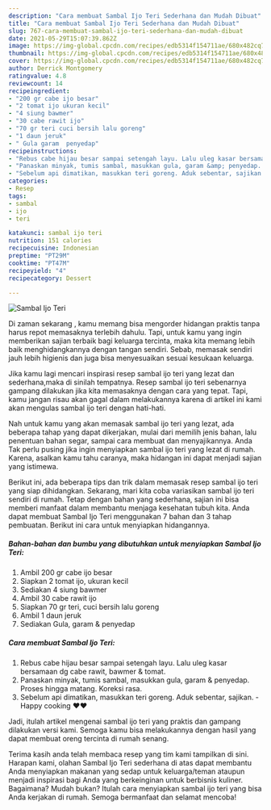 ```yaml
---
description: "Cara membuat Sambal Ijo Teri Sederhana dan Mudah Dibuat"
title: "Cara membuat Sambal Ijo Teri Sederhana dan Mudah Dibuat"
slug: 767-cara-membuat-sambal-ijo-teri-sederhana-dan-mudah-dibuat
date: 2021-05-29T15:07:39.862Z
image: https://img-global.cpcdn.com/recipes/edb5314f154711ae/680x482cq70/sambal-ijo-teri-foto-resep-utama.jpg
thumbnail: https://img-global.cpcdn.com/recipes/edb5314f154711ae/680x482cq70/sambal-ijo-teri-foto-resep-utama.jpg
cover: https://img-global.cpcdn.com/recipes/edb5314f154711ae/680x482cq70/sambal-ijo-teri-foto-resep-utama.jpg
author: Derrick Montgomery
ratingvalue: 4.8
reviewcount: 14
recipeingredient:
- "200 gr cabe ijo besar"
- "2 tomat ijo ukuran kecil"
- "4 siung bawmer"
- "30 cabe rawit ijo"
- "70 gr teri cuci bersih lalu goreng"
- "1 daun jeruk"
- " Gula garam  penyedap"
recipeinstructions:
- "Rebus cabe hijau besar sampai setengah layu. Lalu uleg kasar bersamaan dg cabe rawit, bawmer &amp; tomat."
- "Panaskan minyak, tumis sambal, masukkan gula, garam &amp; penyedap. Proses hingga matang. Koreksi rasa."
- "Sebelum api dimatikan, masukkan teri goreng. Aduk sebentar, sajikan. Happy cooking ❤❤"
categories:
- Resep
tags:
- sambal
- ijo
- teri

katakunci: sambal ijo teri 
nutrition: 151 calories
recipecuisine: Indonesian
preptime: "PT29M"
cooktime: "PT47M"
recipeyield: "4"
recipecategory: Dessert

---
```



![Sambal Ijo Teri](https://img-global.cpcdn.com/recipes/edb5314f154711ae/680x482cq70/sambal-ijo-teri-foto-resep-utama.jpg)

Di zaman  sekarang , kamu memang bisa mengorder hidangan praktis tanpa harus repot memasaknya terlebih dahulu. Tapi, untuk kamu yang ingin memberikan sajian terbaik bagi keluarga tercinta, maka kita memang lebih baik menghidangkannya dengan tangan sendiri. Sebab, memasak sendiri jauh lebih higienis dan juga bisa menyesuaikan sesuai kesukaan keluarga.

Jika kamu lagi mencari inspirasi resep sambal ijo teri yang lezat dan sederhana,maka di sinilah tempatnya. Resep sambal ijo teri  sebenarnya gampang dilakukan jika kita memasaknya dengan cara yang tepat. Tapi, kamu jangan risau akan gagal dalam melakukannya 
karena di artikel ini kami akan mengulas sambal ijo teri dengan hati-hati.  



Nah untuk kamu yang akan memasak sambal ijo teri yang lezat, ada beberapa tahap yang dapat dikerjakan, mulai dari memilih jenis bahan, lalu penentuan bahan segar, sampai cara membuat dan menyajikannya. Anda Tak perlu pusing jika ingin menyiapkan sambal ijo teri yang lezat di rumah. Karena, asalkan kamu  tahu caranya, maka hidangan ini dapat menjadi sajian yang istimewa.

Berikut ini, ada beberapa tips dan trik dalam memasak resep sambal ijo teri yang siap dihidangkan. Sekarang, mari kita coba variasikan sambal ijo teri sendiri di rumah. Tetap dengan bahan yang sederhana, sajian ini bisa memberi manfaat dalam membantu menjaga kesehatan tubuh kita. Anda dapat membuat Sambal Ijo Teri menggunakan 7 bahan dan 3 tahap pembuatan. Berikut ini cara untuk menyiapkan hidangannya.

<!--inarticleads1-->

##### Bahan-bahan dan bumbu yang dibutuhkan untuk menyiapkan Sambal Ijo Teri:

1. Ambil 200 gr cabe ijo besar
1. Siapkan 2 tomat ijo, ukuran kecil
1. Sediakan 4 siung bawmer
1. Ambil 30 cabe rawit ijo
1. Siapkan 70 gr teri, cuci bersih lalu goreng
1. Ambil 1 daun jeruk
1. Sediakan  Gula, garam &amp; penyedap




<!--inarticleads2-->

##### Cara membuat Sambal Ijo Teri:

1. Rebus cabe hijau besar sampai setengah layu. Lalu uleg kasar bersamaan dg cabe rawit, bawmer &amp; tomat.
1. Panaskan minyak, tumis sambal, masukkan gula, garam &amp; penyedap. Proses hingga matang. Koreksi rasa.
1. Sebelum api dimatikan, masukkan teri goreng. Aduk sebentar, sajikan. - Happy cooking ❤❤




Jadi, itulah artikel mengenai  sambal ijo teri  yang praktis dan gampang dilakukan versi kami. Semoga kamu bisa melakukannya dengan hasil yang dapat membuat oreng tercinta di rumah senang. 

Terima kasih anda telah membaca resep yang tim kami tampilkan di sini. Harapan kami, olahan  Sambal Ijo Teri sederhana di atas dapat membantu Anda menyiapkan makanan yang sedap untuk keluarga/teman ataupun menjadi inspirasi bagi Anda yang berkeinginan untuk berbisnis kuliner. Bagaimana? Mudah bukan? Itulah cara menyiapkan sambal ijo teri yang bisa Anda kerjakan di rumah. Semoga bermanfaat dan selamat mencoba!

